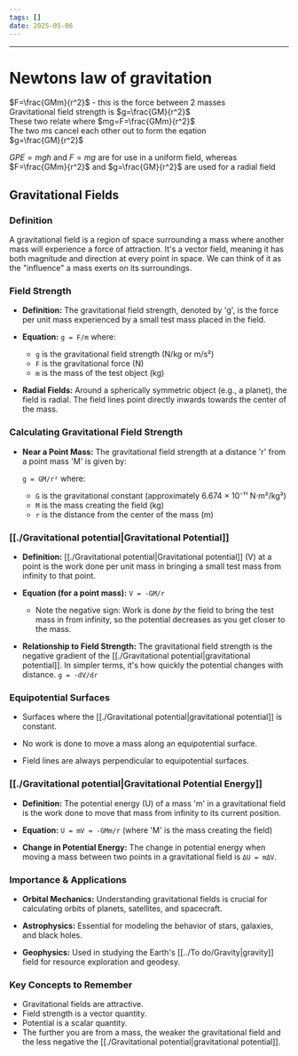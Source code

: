 ```yaml
---
tags: []
date: 2025-05-06
---
```

---  
# Newtons law of gravitation  
$F=\frac{GMm}{r^2}$ - this is the force between 2 masses  
Gravitational field strength is $g=\frac{GM}{r^2}$   
These two relate where $mg=F=\frac{GMm}{r^2}$  
The two $m$s cancel each other out to form the eqation  
$g=\frac{GM}{r^2}$  
  
$GPE=mgh$ and $F=mg$ are for use in a uniform field, whereas $F=\frac{GMm}{r^2}$ and $g=\frac{GM}{r^2}$ are used for a radial field  
## Gravitational Fields  
  
### Definition  
  
A gravitational field is a region of space surrounding a mass where another mass will experience a force of attraction. It's a vector field, meaning it has both magnitude and direction at every point in space.  We can think of it as the "influence" a mass exerts on its surroundings.  
  
### Field Strength  
  
* **Definition:** The gravitational field strength, denoted by 'g', is the force per unit mass experienced by a small test mass placed in the field.  
  
* **Equation:**  `g = F/m` where:  
    * `g` is the gravitational field strength (N/kg or m/s²)  
    * `F` is the gravitational force (N)  
    * `m` is the mass of the test object (kg)  
  
* **Radial Fields:** Around a spherically symmetric object (e.g., a planet), the field is radial. The field lines point directly inwards towards the center of the mass.  
  
### Calculating Gravitational Field Strength  
  
* **Near a Point Mass:** The gravitational field strength at a distance 'r' from a point mass 'M' is given by:  
  
    `g = GM/r²` where:  
    * `G` is the gravitational constant (approximately 6.674 × 10⁻¹¹ N⋅m²/kg²)  
    * `M` is the mass creating the field (kg)  
    * `r` is the distance from the center of the mass (m)  
  
### [[./Gravitational potential|Gravitational Potential]]  
  
* **Definition:** [[./Gravitational potential|Gravitational potential]] (V) at a point is the work done per unit mass in bringing a small test mass from infinity to that point.  
  
* **Equation (for a point mass):** `V = -GM/r`  
  
    * Note the negative sign:  Work is done *by* the field to bring the test mass in from infinity, so the potential decreases as you get closer to the mass.  
  
* **Relationship to Field Strength:** The gravitational field strength is the negative gradient of the [[./Gravitational potential|gravitational potential]].  In simpler terms, it's how quickly the potential changes with distance. `g = -dV/dr`  
  
### Equipotential Surfaces  
  
* Surfaces where the [[./Gravitational potential|gravitational potential]] is constant.  
  
* No work is done to move a mass along an equipotential surface.  
  
* Field lines are always perpendicular to equipotential surfaces.  
  
### [[./Gravitational potential|Gravitational Potential Energy]]  
  
* **Definition:** The potential energy (U) of a mass 'm' in a gravitational field is the work done to move that mass from infinity to its current position.  
  
* **Equation:** `U = mV = -GMm/r`  (where 'M' is the mass creating the field)  
  
* **Change in Potential Energy:** The change in potential energy when moving a mass between two points in a gravitational field is `ΔU = mΔV`.  
  
### Importance & Applications  
  
* **Orbital Mechanics:** Understanding gravitational fields is crucial for calculating orbits of planets, satellites, and spacecraft.  
  
* **Astrophysics:**  Essential for modeling the behavior of stars, galaxies, and black holes.  
  
* **Geophysics:**  Used in studying the Earth's [[../To do/Gravity|gravity]] field for resource exploration and geodesy.  
  
### Key Concepts to Remember  
  
* Gravitational fields are attractive.  
* Field strength is a vector quantity.  
* Potential is a scalar quantity.  
* The further you are from a mass, the weaker the gravitational field and the less negative the [[./Gravitational potential|gravitational potential]].  
  
